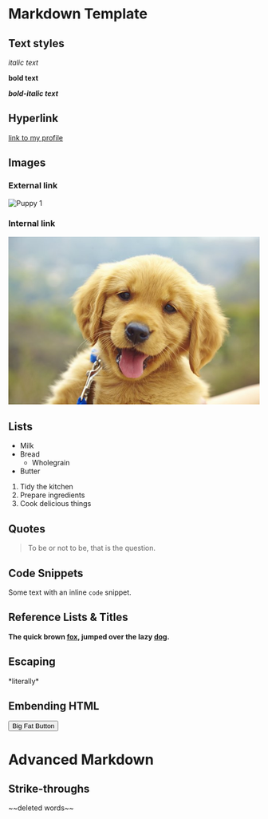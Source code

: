 # Markdown Template

## Text styles

*italic text*

**bold text**

***bold-italic text***

## Hyperlink

[link to my profile](https://github.com/marycherkas)

## Images

### External link

![Puppy 1](http://cdn.akc.org/content/hero/puppy-boundaries_header.jpg)

### Internal link

![Puppy 2](Media/puppy.jpg)

## Lists

* Milk
* Bread
  * Wholegrain
* Butter

1. Tidy the kitchen
2. Prepare ingredients
3. Cook delicious things

## Quotes

> To be or not to be, that is the question.

## Code Snippets

Some text with an inline `code` snippet.

## Reference Lists & Titles

**The quick brown [fox][1], jumped over the lazy [dog][2].**

[1]: https://en.wikipedia.org/wiki/Fox "Wikipedia: Fox"
[2]: https://en.wikipedia.org/wiki/Dog "Wikipedia: Dog"

## Escaping

\*literally\*

## Embending HTML

<button class="button-save large">
Big Fat Button
</button>

# Advanced Markdown

## Strike-throughs

\~\~deleted words\~\~
